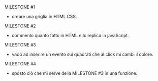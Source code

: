 MILESTONE #1
- creare una griglia in HTML CSS.

MILESTONE #2
- commento quanto fatto in HTML e lo replico in javaScript.

MILESTONE #3
- vado ad inserire un evento sui quadrati che al click mi cambi il colore.

MILESTONE #4
- sposto ciò che mi serve della MILESTONE #3 in una funzione.